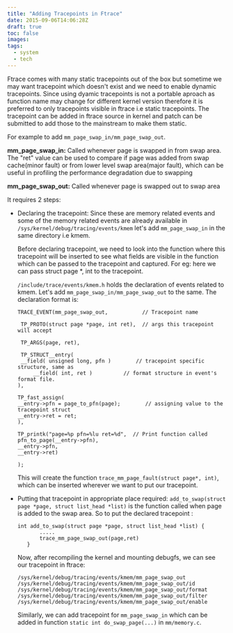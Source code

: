 ```yaml
---
title: "Adding Tracepoints in Ftrace"
date: 2015-09-06T14:06:28Z
draft: true
toc: false
images:
tags:
  - system
  - tech
---
```




Ftrace comes with many static tracepoints out of the box but sometime we may want tracepoint which doesn't exist and we need to enable dynamic tracepoints. Since using dyamic tracepoints is not a portable aproach as function name may change for different kernel version therefore it is preferred to only tracepoints visible in ftrace i.e static tracepoints. The tracepoint can be added in ftrace source in kernel and patch can be submitted to add those to the mainstream to make them static.

For example to add `mm_page_swap_in/mm_page_swap_out`.

**mm\_page\_swap\_in:** Called whenever page is swapped in from swap area. The "ret" value can be used to compare if page was added from swap cache(minor fault) or from lower level swap area(major fault), which can
be useful in profiling the performance degradation due to swapping

**mm\_page\_swap\_out:** Called whenever page is swapped out to swap area

It requires 2 steps:
 
* Declaring the tracepoint: Since these are memory related events and some of the memory related events are already available in `/sys/kernel/debug/tracing/events/kmem` let's add `mm_page_swap_in` in the same directory i.e kmem.

    Before declaring tracepoint, we need to look into the function where this tracepoint will be inserted to see what fields are visible in the function which can be passed to the tracepoint and captured. For eg: here we can pass struct page *, int to the tracepoint.

    `/include/trace/events/kmem.h` holds the declaration of events related to kmem. Let's add `mm_page_swap_in/mm_page_swap_out` to the same. The declaration format is:

    ```  
    TRACE_EVENT(mm_page_swap_out,           // Tracepoint name

     TP_PROTO(struct page *page, int ret),  // args this tracepoint will accept

     TP_ARGS(page, ret),

     TP_STRUCT__entry(
     __field( unsigned long, pfn )        // tracepoint specific structure, same as
         __field( int, ret )          // format structure in event's format file.
    ),

    TP_fast_assign(
    __entry->pfn = page_to_pfn(page);        // assigning value to the tracepoint struct
    __entry->ret = ret;
    ),

    TP_printk("page=%p pfn=%lu ret=%d",  // Print function called
    pfn_to_page(__entry->pfn),
    __entry->pfn,
    __entry->ret)

    );
    ```

    This will create the function `trace_mm_page_fault(struct page*, int)`, which can be inserted wherever we want to put our tracepoint.

* Putting that tracepoint in appropriate place required: `add_to_swap(struct page *page, struct list_head *list)` is the function called when page is added to the swap area. So to put the declared tracepoint :
    
    ```
    int add_to_swap(struct page *page, struct list_head *list) {
           ..... 
           trace_mm_page_swap_out(page,ret)
       }
   
    ```
   Now, after recompiling the kernel and mounting debugfs, we can see our tracepoint in ftrace:
   
    ```
   /sys/kernel/debug/tracing/events/kmem/mm_page_swap_out
   /sys/kernel/debug/tracing/events/kmem/mm_page_swap_out/id
   /sys/kernel/debug/tracing/events/kmem/mm_page_swap_out/format
   /sys/kernel/debug/tracing/events/kmem/mm_page_swap_out/filter
   /sys/kernel/debug/tracing/events/kmem/mm_page_swap_out/enable
    ```   
    Similarly, we can add tracepoint for `mm_page_swap_in` which can be added in function `static int do_swap_page(...)` in `mm/memory.c`.
